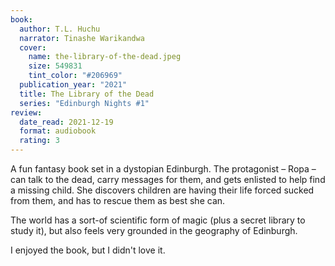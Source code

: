 ```yaml
---
book:
  author: T.L. Huchu
  narrator: Tinashe Warikandwa
  cover:
    name: the-library-of-the-dead.jpeg
    size: 549831
    tint_color: "#206969"
  publication_year: "2021"
  title: The Library of the Dead
  series: "Edinburgh Nights #1"
review:
  date_read: 2021-12-19
  format: audiobook
  rating: 3
---
```


A fun fantasy book set in a dystopian Edinburgh.
The protagonist – Ropa – can talk to the dead, carry messages for them, and gets enlisted to help find a missing child.
She discovers children are having their life forced sucked from them, and has to rescue them as best she can.

The world has a sort-of scientific form of magic (plus a secret library to study it), but also feels very grounded in the geography of Edinburgh.

I enjoyed the book, but I didn't love it.

